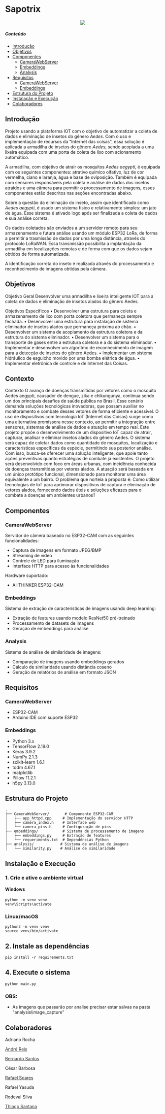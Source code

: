 # Sapotrix

<p align="center">
  <img src="https://github.com/user-attachments/assets/d0a6df97-147d-4331-b3b9-9aeb189af21c" />
</p>

##### Conteúdo
- [Introdução](#intro)
- [Objetivos](#obj)
- [Componentes](#componentes)
  * [CameraWebServer](#cam)
  * [Embeddings](#embeddings)
  * [Analysis](#analysis)
- [Requisitos](#req)
  * [CameraWebServer](#camreq)
  * [Embeddings](#embreq)
- [Estrutura do Projeto](#estrutura)
- [Instalação e Execução](#install)
- [Colaboradores](#colab)


<a name="intro"></a>
## Introdução

Projeto usando a plataforma IOT com o objetivo de automatizar a coleta de dados e eliminação de insetos do gênero _Aedes_. Com o uso e implementação de recursos da "Internet das coisas", essa solução é aplicada a armadilha de insetos do gênero _Aedes_, sendo acoplada a uma lixeira equipada com uma porta de coleta de lixo com acionamento automático.

A armadilha, com objetivo de atrair os mosquitos _Aedes aegypti_, é equipada com os seguintes componentes: atrativo químico olfativo, luz de cor vermelha, ciano e laranja, água e base de oviposição. Também é equipada com sensores responsáveis pela coleta e análise de dados dos insetos atraídos e uma câmera para permitir o processamento de imagens, esses componentes estão descritos nas seções encontradas abaixo.

Sobre a questão da eliminação do inseto, assim que identificado como _Aedes aegypti_, é usado um sistema físico e relativamente simples: um jato de água. Esse sistema é ativado logo após ser finalizada a coleta de dados e sua análise correta.

Os dados coletados são enviados a um servidor remoto para seu armazenamento e futura análise usando um módulo ESP32 LoRa, de forma a permitir a trasmissão de dados por uma longa distância, através do protocolo LoRaWAN. Essa transmissão possibilita a implantação da armadilha em localizações remotas e de forma com que os dados sejam obtidos de forma automatizada.

A identificação correta do inseto é realizada através do processamento e reconhecimento de imagens obtidas pela câmera.

<a name="obj"></a>
## Objetivos

Objetivo Geral
Desenvolver uma armadilha e lixeira inteligente IOT para a coleta de dados e eliminação de insetos alados do gênero Aedes.

Objetivos Específicos
• Desenvolver uma estrutura para coleta e armazenamento de lixo com porta coletora que permaneça sempre fechada.
• Desenvolver uma estrutura para instalação de sistema eliminador de insetos alados que permaneça próxima ao chão.
• Desenvolver um sistema de acoplamento da estrutura coletora e da estrutura do sistema eliminador.
• Desenvolver um sistema para o transporte de gases entre a estrutura coletora e a do sistema eliminador.
• Implementar e desenvolver um algoritmo de reconhecimento de imagem para a detecção de insetos do gênero Aedes.
• Implementar um sistema hidráulico de esguicho movido por uma bomba elétrica de água.
• Implementar eletrônica de controle e de Internet das Coisas.

<a name="Cont"></a>
## Contexto

Contexto
O avanço de doenças transmitidas por vetores como o mosquito Aedes aegypti, causador de dengue, zika e chikungunya, continua sendo um dos principais desafios de saúde pública no Brasil. Esse cenário demanda soluções tecnológicas inovadoras, que possam auxiliar no monitoramento e combate desses vetores de forma eficiente e acessível. O uso de dispositivos com tecnologia IoT (Internet das Coisas) surge como uma alternativa promissora nesse contexto, ao permitir a integração entre sensores, sistemas de análise de dados e atuação em tempo real.
Este projeto propõe o desenvolvimento de um dispositivo IoT capaz de atrair, capturar, analisar e eliminar insetos alados do gênero Aedes. O sistema será capaz de coletar dados como quantidade de mosquitos, localização e características específicas da espécie, permitindo sua posterior análise. Com isso, busca-se oferecer uma solução inteligente, que apoie tanto ações preventivas quanto estratégias de combate já existentes. 
O projeto será desenvolvido com foco em áreas urbanas, com incidência conhecida de doenças transmitidas por vetores alados. A atuação será baseada em um único protótipo funcional, dimensionado para monitorar uma área equivalente a um bairro. O problema que norteia a proposta é: Como utilizar tecnologias de IoT para aprimorar dispositivos de captura e eliminação de vetores alados, fornecendo dados úteis e soluções eficazes para o combate a doenças em ambientes urbanos?

<a name="componentes"></a>
## Componentes

<a name="cam"></a>
### CameraWebServer
Servidor de câmera baseado no ESP32-CAM com as seguintes funcionalidades:
- Captura de imagens em formato JPEG/BMP
- Streaming de vídeo
- Controle de LED para iluminação
- Interface HTTP para acesso às funcionalidades

Hardware suportado:
- AI-THINKER ESP32-CAM


<a name="embeddings"></a>
### Embeddings
Sistema de extração de características de imagens usando deep learning:
- Extração de features usando modelo ResNet50 pré-treinado
- Processamento de datasets de imagens
- Geração de embeddings para análise

<a name="analysis"></a>
### Analysis
Sistema de análise de similaridade de imagens:
- Comparação de imagens usando embeddings gerados
- Cálculo de similaridade usando distância coseno
- Geração de relatórios de análise em formato JSON

<a name="req"></a>
## Requisitos

<a name="camreq"></a>
### CameraWebServer
- ESP32-CAM
- Arduino IDE com suporte ESP32

<a name="embreq"></a>
### Embeddings
- Python 3.x
- TensorFlow 2.19.0
- Keras 3.9.2
- NumPy 2.1.3
- scikit-learn 1.6.1
- tqdm 4.67.1
- matplotlib
- Pillow 11.2.1
- h5py 3.13.0

<a name="estrutura"></a>
## Estrutura do Projeto
```
.
├── CameraWebServer/       # Componente ESP32-CAM
│   ├── app_httpd.cpp     # Implementação do servidor HTTP
│   ├── camera_index.h    # Interface web
│   └── camera_pins.h     # Configuração de pins
├── embeddings/           # Sistema de processamento de imagens
│   ├── embeddings.py     # Extração de features
│   └── requeriments.txt  # Dependências Python
├── analysis/            # Sistema de análise de imagens
│   └── similarity.py    # Análise de similaridade
```

<a name="install"></a>
## Instalação e Execução

### 1. Crie e ative o ambiente virtual

#### Windows
```
python -m venv venv
venv\Scripts\activate
```

### Linux/macOS
```
python3 -m venv venv
source venv/bin/activate
```

## 2. Instale as dependências
```
pip install -r requirements.txt
```

## 4. Execute o sistema
```
python main.py
```

### OBS:
- As imagens que passarão por analise precisar estar salvas na pasta "analysis\image_capture"


<a name="colab"></a>
## Colaboradores

Adriano Rocha

<a href="https://github.com/andrefdrx" target="_blank" style="color: #2f2d2d; text-decoration: underline;">André Reis</a>

<a href="https://github.com/belima93" target="_blank" style="color: #2f2d2d; text-decoration: underline;">Bernardo Santos</a>

César Barbosa

<a href="https://github.com/Rafael-Soares-Dev" target="_blank" style="color: #2f2d2d; text-decoration: underline;">Rafael Soares</a>

Rafael Yasuda

Rodeval Silva

<a href="https://github.com/falkez" target="_blank" style="color: #2f2d2d; text-decoration: underline;">Thiago Santana</a>
